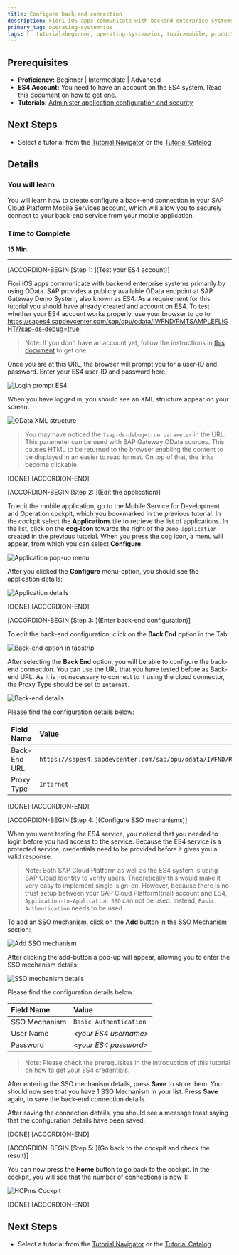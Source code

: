 ```yaml
---
title: Configure back-end connection
description: Fiori iOS apps communicate with backend enterprise systems primarily by using OData. In this tutorial you will create a back-end connection to an OData datasource for your application.
primary_tag: operating-system>ios
tags: [  tutorial>beginner, operating-system>ios, topic>mobile, products>sap-cloud-platform ]
---
```

## Prerequisites  
 - **Proficiency:** Beginner | Intermediate | Advanced
 - **ES4 Account:** You need to have an account on the ES4 system. Read [this document](https://archive.sap.com/documents/docs/DOC-40986) on how to get one.
 - **Tutorials:** [Administer application configuration and security](http://go.sap.com/developer/tutorials.html?fiori-ios-hcpms-application-setup)

## Next Steps
 - Select a tutorial from the [Tutorial Navigator](http://go.sap.com/developer/tutorial-navigator.html) or the [Tutorial Catalog](http://go.sap.com/developer/tutorials.html)

## Details
### You will learn  
You will learn how to create configure a back-end connection in your SAP Cloud Platform Mobile Services account, which will allow you to securely connect to your back-end service from your mobile application.

### Time to Complete
**15 Min**.

---

[ACCORDION-BEGIN [Step 1: ](Test your ES4 account)]

Fiori iOS apps communicate with backend enterprise systems primarily by using OData. SAP provides a publicly available OData endpoint at SAP Gateway Demo System, also known as ES4. As a requirement for this tutorial you should have already created and account on ES4. To test whether your ES4 account works properly, use your browser to go to https://sapes4.sapdevcenter.com/sap/opu/odata/IWFND/RMTSAMPLEFLIGHT/?sap-ds-debug=true.

> Note: If you don't have an account yet, follow the instructions in [this document](https://archive.sap.com/documents/docs/DOC-40986) to get one.

Once you are at this URL, the browser will prompt you for a user-ID and password. Enter your ES4 user-ID and password here.

![Login prompt ES4](image-1.png)

When you have logged in, you should see an XML structure appear on your screen:

![OData XML structure](image-2.png)

> You may have noticed the `?sap-ds-debug=true parameter` in the URL. This parameter can be used with SAP Gateway OData sources. This causes HTML to be returned to the browser enabling the content to be displayed in an easier to read format. On top of that, the links become clickable.

[DONE]
[ACCORDION-END]

[ACCORDION-BEGIN [Step 2: ](Edit the application)]

To edit the mobile application, go to the Mobile Service for Development and Operation cockpit, which you bookmarked in the previous tutorial. In the cockpit select the **Applications** tile to retrieve the list of applications. In the list, click on the **cog-icon** towards the right of the `Demo application` created in the previous tutorial. When you press the cog icon, a menu will appear, from which you can select **Configure**:

![Application pop-up menu](image-3.png)

After you clicked the **Configure** menu-option, you should see the application details:

![Application details](image-4.png)

[DONE]
[ACCORDION-END]

[ACCORDION-BEGIN [Step 3: ](Enter back-end configuration)]

To edit the back-end configuration, click on the **Back End** option in the Tab

![Back-end option in tabstrip](image-5.png)

After selecting the **Back End** option, you will be able to configure the back-end connection. You can use the URL that you have tested before as Back-end URL. As it is not necessary to connect to it using the cloud connector, the Proxy Type should be set to `Internet`.

![Back-end details](image-6.png)

Please find the configuration details below:

Field Name                | Value
:-------------            | :-------------
Back-End URL              | `https://sapes4.sapdevcenter.com/sap/opu/odata/IWFND/RMTSAMPLEFLIGHT/`
Proxy Type                | `Internet`

[DONE]
[ACCORDION-END]

[ACCORDION-BEGIN [Step 4: ](Configure SSO mechanisms)]

When you were testing the ES4 service, you noticed that you needed to login before you had access to the service. Because the ES4 service is a protected service, credentials need to be provided before it gives you a valid response.

> Note: Both SAP Cloud Platform as well as the ES4 system is using SAP Cloud Identity to verify users. Theoretically this would make it very easy to implement single-sign-on. However, because there is no trust setup between your SAP Cloud Platform(trial) account and ES4, `Application-to-Application SSO` can not be used. Instead, `Basic Authentication` needs to be used.

To add an SSO mechanism, click on the **Add** button in the SSO Mechanism section:

![Add SSO mechanism](image-7.png)

After clicking the add-button a pop-up will appear, allowing you to enter the SSO mechanism details:

![SSO mechanism details](image-8.png)

Please find the configuration details below:

Field Name                | Value
:-------------            | :-------------
SSO Mechanism             | `Basic Authentication`
User Name                 | *&lt;your ES4 username&gt;*
Password                  | *&lt;your ES4 password&gt;*

> Note: Please check the prerequisites in the introduction of this tutorial on how to get your ES4 credentials.

After entering the SSO mechanism details, press **Save** to store them. You should now see that you have 1 SSO Mechanism in your list. Press **Save** again, to save the back-end connection details.

After saving the connection details, you should see a message toast saying that the configuration details have been saved.

[DONE]
[ACCORDION-END]

[ACCORDION-BEGIN [Step 5: ](Go back to the cockpit and check the result)]

You can now press the **Home** button to go back to the cockpit. In the cockpit, you will see that the number of connections is now 1:

![HCPms Cockpit](image-9.png)

[DONE]
[ACCORDION-END]

## Next Steps
 - Select a tutorial from the [Tutorial Navigator](http://go.sap.com/developer/tutorial-navigator.html) or the [Tutorial Catalog](http://go.sap.com/developer/tutorials.html)
